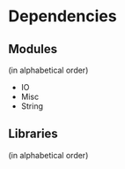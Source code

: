 # Dependencies

## Modules
(in alphabetical order)

* IO
* Misc
* String

## Libraries
(in alphabetical order)
